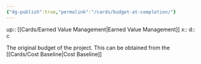 ```yaml
---
{"dg-publish":true,"permalink":"/cards/budget-at-completion/"}
---
```


up:: [[Cards/Earned Value Management\|Earned Value Management]] 
x:: 
d:: c

The original budget of the project. This can be obtained from the [[Cards/Cost Baseline\|Cost Baseline]] 